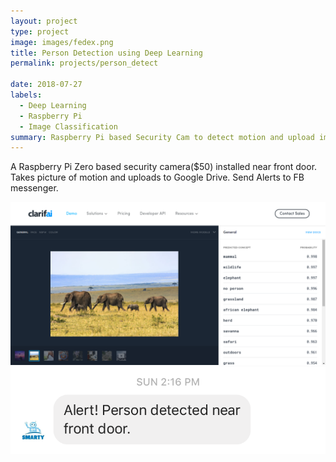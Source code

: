 ```yaml
---
layout: project
type: project
image: images/fedex.png
title: Person Detection using Deep Learning
permalink: projects/person_detect

date: 2018-07-27
labels:
  - Deep Learning
  - Raspberry Pi
  - Image Classification
summary: Raspberry Pi based Security Cam to detect motion and upload images to Google Drive
---
```

A Raspberry Pi Zero based security camera($50) installed near front door.
Takes picture of motion and uploads to Google Drive.
Send Alerts to FB messenger.

<img class="ui medium right floated rounded image" src="../images/clarifai.png"><br/>
<img class="ui medium center floated rounded image" src="../images/person_alert.png"><br/>
